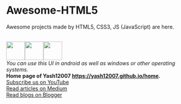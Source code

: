 # Awesome-HTML5
Awesome projects made by HTML5, CSS3, JS (JavaScript) are here.
<br></br>
<div style="display:flex;">
  <img src="https://cdn.pixabay.com/photo/2017/08/05/11/16/logo-2582748_1280.png" height="50px" width="50px">
  <img src="https://cdn.pixabay.com/photo/2017/08/05/11/16/logo-2582747_1280.png" height="50px" width="50px">
  <img src="https://cdn.pixabay.com/photo/2015/04/23/17/41/javascript-736400_1280.png" height="50px" width="50px">
</div>
<i>You can use this UI in android as well as windows or other operating systems.</i> 
<br>
<b>Home page of Yash12007 <a href="https://yash12007.github.io/home">https://yash12007.github.io/home</a>.</b>
<br>
<a href="https://www.youtube.com/@Yash12007">Subscribe us on YouTube</a>
<br>
<a href="https://www.medium.com/@Yash12007">Read articles on Medium</a>
<br>
<a href="https://yash12007.github.com">Read blogs on Blogger</a>
